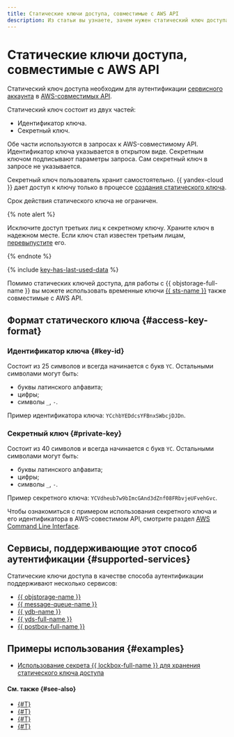 ```yaml
---
title: Статические ключи доступа, совместимые с AWS API
description: Из статьи вы узнаете, зачем нужен статический ключ доступа, какой у него формат и какие сервисы поддерживают этот способ аутентификации.
---
```


# Статические ключи доступа, совместимые с AWS API


Статический ключ доступа необходим для аутентификации [сервисного аккаунта](../users/service-accounts.md) в [AWS-совместимых API](#supported-services).

Статический ключ состоит из двух частей:

* Идентификатор ключа.
* Секретный ключ.

Обе части используются в запросах к AWS-совместимому API. Идентификатор ключа указывается в открытом виде. Секретным ключом подписывают параметры запроса. Сам секретный ключ в запросе не указывается.

Секретный ключ пользователь хранит самостоятельно. {{ yandex-cloud }} дает доступ к ключу только в процессе [создания статического ключа](../../operations/authentication/manage-access-keys.md#create-access-key).

Срок действия статического ключа не ограничен.

{% note alert %}

Исключите доступ третьих лиц к секретному ключу. Храните ключ в надежном месте. Если ключ стал известен третьим лицам, [перевыпустите](../../operations/compromised-credentials.md#access-key-reissue) его.

{% endnote %}

{% include [key-has-last-used-data](../../../_includes/iam/key-has-last-used-data.md) %}

Помимо статических ключей доступа, для работы с {{ objstorage-full-name }} вы можете использовать временные ключи [{{ sts-name }}](sts.md) также совместимые с AWS API.

## Формат статического ключа {#access-key-format}

### Идентификатор ключа {#key-id}

Состоит из 25 символов и всегда начинается с букв `YC`. Остальными символами могут быть:

* буквы латинского алфавита;
* цифры;
* символы `_`, `-`.

Пример идентификатора ключа: `YCchbYEDdcsYFBnxSWbcjDJDn`.

### Секретный ключ {#private-key}

Состоит из 40 символов и всегда начинается с букв `YC`. Остальными символами могут быть:

* буквы латинского алфавита;
* цифры;
* символы `_`, `-`.

Пример секретного ключа: `YCVdheub7w9bImcGAnd3dZnf08FRbvjeUFvehGvc`.

Чтобы ознакомиться с примером использования секретного ключа и его идентификатора в AWS-совестимом API, смотрите раздел [AWS Command Line Interface](../../../storage/tools/aws-cli.md#config-files).

## Сервисы, поддерживающие этот способ аутентификации {#supported-services}

Статические ключи доступа в качестве способа аутентификации поддерживают несколько сервисов:

* [{{ objstorage-name }}](../../../storage/s3/index.md)
* [{{ message-queue-name }}](../../../message-queue/api-ref/index.md)
* [{{ ydb-name }}](../../../ydb/docapi/tools/aws-setup.md)
* [{{ yds-full-name }}](../../../data-streams/index.yaml)
* [{{ postbox-full-name }}](../../../postbox/aws-compatible-api/index.md)

## Примеры использования {#examples}

* [Использование секрета {{ lockbox-full-name }} для хранения статического ключа доступа](../../tutorials/static-key-in-lockbox/index.md)

#### См. также {#see-also}

* [{#T}](../../operations/authentication/manage-access-keys.md#create-access-key)
* [{#T}](./index.md)
* [{#T}](./sts.md)
* [{#T}](../../tutorials/static-key-in-lockbox/index.md)